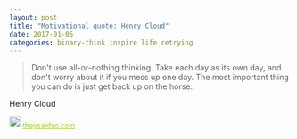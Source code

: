 ```yaml
---
layout: post
title: "Motivational quote: Henry Cloud"
date: 2017-01-05
categories: binary-think inspire life retrying
---
```

> Don't use all-or-nothing thinking. Take each day as its own day, and don't worry about it if you mess up one day. The most important thing you can do is just get back up on the horse.

Henry Cloud

<span style="z-index:50;font-size:0.9em;"><img src="https://theysaidso.com/branding/theysaidso.png" height="20" width="20" alt="theysaidso.com"/><a href="https://theysaidso.com" title="Powered by quotes from theysaidso.com" style="color: #9fcc25; margin-left: 4px; vertical-align: middle;">theysaidso.com</a></span>
